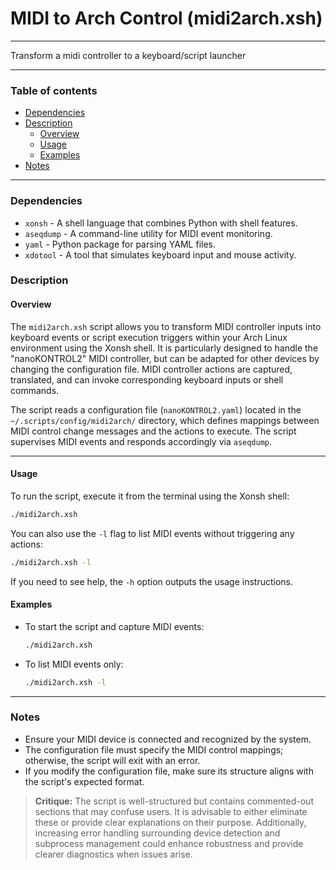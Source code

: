 # MIDI to Arch Control (midi2arch.xsh)

---

Transform a midi controller to a keyboard/script launcher

---

### Table of contents

- [Dependencies](#dependencies)
- [Description](#description)
    - [Overview](#overview)
    - [Usage](#usage)
    - [Examples](#examples)
- [Notes](#notes)

---

<a name="dependencies" />

### Dependencies

- `xonsh` - A shell language that combines Python with shell features.
- `aseqdump` - A command-line utility for MIDI event monitoring.
- `yaml` - Python package for parsing YAML files.
- `xdotool` - A tool that simulates keyboard input and mouse activity.

<a name="description" />

### Description

<a name="overview" />

#### Overview

The `midi2arch.xsh` script allows you to transform MIDI controller inputs into keyboard events or script execution triggers within your Arch Linux environment using the Xonsh shell. It is particularly designed to handle the "nanoKONTROL2" MIDI controller, but can be adapted for other devices by changing the configuration file. MIDI controller actions are captured, translated, and can invoke corresponding keyboard inputs or shell commands.

The script reads a configuration file (`nanoKONTROL2.yaml`) located in the `~/.scripts/config/midi2arch/` directory, which defines mappings between MIDI control change messages and the actions to execute. The script supervises MIDI events and responds accordingly via `aseqdump`.

---

<a name="usage" />

#### Usage

To run the script, execute it from the terminal using the Xonsh shell:

```bash
./midi2arch.xsh
```

You can also use the `-l` flag to list MIDI events without triggering any actions:

```bash
./midi2arch.xsh -l
```

If you need to see help, the `-h` option outputs the usage instructions.

<a name="examples" />

#### Examples

- To start the script and capture MIDI events:
  ```bash
  ./midi2arch.xsh
  ```

- To list MIDI events only:
  ```bash
  ./midi2arch.xsh -l
  ```

---

<a name="notes" />

### Notes

- Ensure your MIDI device is connected and recognized by the system.
- The configuration file must specify the MIDI control mappings; otherwise, the script will exit with an error.
- If you modify the configuration file, make sure its structure aligns with the script's expected format.

> **Critique:** 
> The script is well-structured but contains commented-out sections that may confuse users. It is advisable to either eliminate these or provide clear explanations on their purpose. Additionally, increasing error handling surrounding device detection and subprocess management could enhance robustness and provide clearer diagnostics when issues arise.